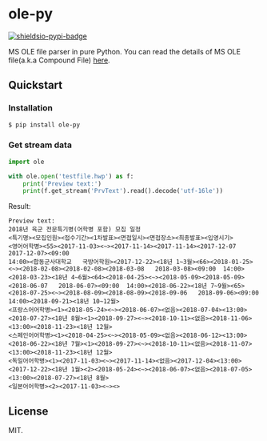 # ole-py

[![shieldsio-pypi-badge]](https://pypi.org/project/ole-py/)

MS OLE file parser in pure Python.
You can read the details of MS OLE file(a.k.a Compound File)
[here](https://msdn.microsoft.com/ko-kr/library/dd942138.aspx).

## Quickstart

### Installation

```bash
$ pip install ole-py
```

### Get stream data

```python
import ole

with ole.open('testfile.hwp') as f:
    print('Preview text:')
    print(f.get_stream('PrvText').read().decode('utf-16le'))
```

Result:

```
Preview text:
2018년 육군 전문특기병(어학병 포함) 모집 일정
<특기명><모집인원><접수기간><1차발표><면접일시><면접장소><최종발표><입영시기>
<영어어학병><55><2017-11-03><~><2017-11-14><2017-11-14><2017-12-07   2017-12-07><09:00
14:00><합동군사대학교   국방어학원><2017-12-22><18년 1~3월><66><2018-01-25><~><2018-02-08><2018-02-08><2018-03-08   2018-03-08><09:00  14:00><2018-03-23><18년 4~6월><64><2018-04-25><~><2018-05-09><2018-05-09><2018-06-07   2018-06-07><09:00  14:00><2018-06-22><18년 7~9월><65><2018-07-25><~><2018-08-09><2018-08-09><2018-09-06   2018-09-06><09:00  14:00><2018-09-21><18년 10~12월>
<프랑스어어학병><1><2018-05-24><~><2018-06-07><없음><2018-07-04><13:00><2018-07-27><18년 8월><1><2018-09-27><~><2018-10-11><없음><2018-11-06><13:00><2018-11-23><18년 12월>
<스페인어어학병><1><2018-04-25><~><2018-05-09><없음><2018-06-12><13:00><2018-06-22><18년 7월><1><2018-09-27><~><2018-10-11><없음><2018-11-07><13:00><2018-11-23><18년 12월>
<독일어어학병><1><2017-11-03><~><2017-11-14><없음><2017-12-04><13:00><2017-12-22><18년 1월><2><2018-05-24><~><2018-06-07><없음><2018-07-05><13:00><2018-07-27><18년 8월>
<일본어어학병><2><2017-11-03><~><>
```

## License

MIT.

[shieldsio-pypi-badge]: https://img.shields.io/pypi/v/ole-py?style=flat-square&color=blue
